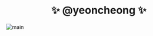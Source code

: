 <div align="center"><h1>✨ @yeoncheong ✨</h1></div>

![main](https://user-images.githubusercontent.com/102457618/169750059-35176f8a-fb34-42c5-a6df-22ae92dbe27a.png)

<!--
**yeoncheong/yeoncheong** is a ✨ _special_ ✨ repository because its `README.md` (this file) appears on your GitHub profile.

Here are some ideas to get you started:

- 🔭 I’m currently working on ...
- 🌱 I’m currently learning ...
- 👯 I’m looking to collaborate on ...
- 🤔 I’m looking for help with ...
- 💬 Ask me about ...
- 📫 How to reach me: ...
- 😄 Pronouns: ...
- ⚡ Fun fact: ...
-->
